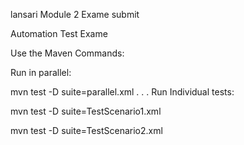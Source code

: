 lansari Module 2 Exame submit

Automation Test Exame



Use the Maven Commands:

Run in parallel:

mvn test -D suite=parallel.xml
.
.
.
Run Individual tests:

mvn test -D suite=TestScenario1.xml

mvn test -D suite=TestScenario2.xml